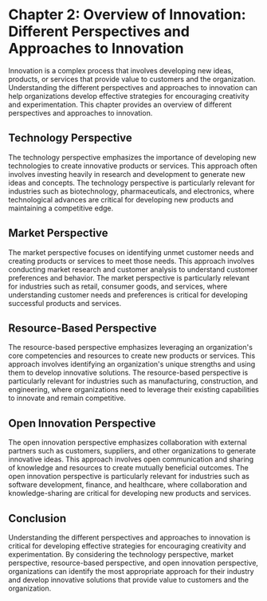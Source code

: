 Chapter 2: Overview of Innovation: Different Perspectives and Approaches to Innovation
======================================================================================

Innovation is a complex process that involves developing new ideas, products, or services that provide value to customers and the organization. Understanding the different perspectives and approaches to innovation can help organizations develop effective strategies for encouraging creativity and experimentation. This chapter provides an overview of different perspectives and approaches to innovation.

Technology Perspective
----------------------

The technology perspective emphasizes the importance of developing new technologies to create innovative products or services. This approach often involves investing heavily in research and development to generate new ideas and concepts. The technology perspective is particularly relevant for industries such as biotechnology, pharmaceuticals, and electronics, where technological advances are critical for developing new products and maintaining a competitive edge.

Market Perspective
------------------

The market perspective focuses on identifying unmet customer needs and creating products or services to meet those needs. This approach involves conducting market research and customer analysis to understand customer preferences and behavior. The market perspective is particularly relevant for industries such as retail, consumer goods, and services, where understanding customer needs and preferences is critical for developing successful products and services.

Resource-Based Perspective
--------------------------

The resource-based perspective emphasizes leveraging an organization's core competencies and resources to create new products or services. This approach involves identifying an organization's unique strengths and using them to develop innovative solutions. The resource-based perspective is particularly relevant for industries such as manufacturing, construction, and engineering, where organizations need to leverage their existing capabilities to innovate and remain competitive.

Open Innovation Perspective
---------------------------

The open innovation perspective emphasizes collaboration with external partners such as customers, suppliers, and other organizations to generate innovative ideas. This approach involves open communication and sharing of knowledge and resources to create mutually beneficial outcomes. The open innovation perspective is particularly relevant for industries such as software development, finance, and healthcare, where collaboration and knowledge-sharing are critical for developing new products and services.

Conclusion
----------

Understanding the different perspectives and approaches to innovation is critical for developing effective strategies for encouraging creativity and experimentation. By considering the technology perspective, market perspective, resource-based perspective, and open innovation perspective, organizations can identify the most appropriate approach for their industry and develop innovative solutions that provide value to customers and the organization.


